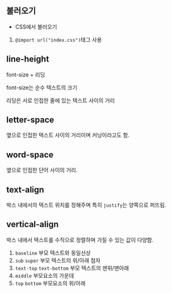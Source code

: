 ## 불러오기
 - CSS에서 불러오기

  1. `@import url("index.css")`태그 사용


## line-height

font-size + 리딩

font-size는 순수 텍스트의 크기

리딩은 서로 인접한 줄에 있는 텍스트 사이의 거리


## letter-space

옆으로 인접한 텍스트 사이의 거리이며 커닝이라고도 함.

## word-space

옆으로 인접한 단어 사이의 거리.

## text-align

박스 내에서의 텍스트 위치를 정해주며 특히 `justify`는 양쪽으로 퍼뜨림.

## vertical-align

박스 내에서 텍스트를 수직으로 정렬하며 가질 수 있는 값이 다양함.

1. `baseline` 부모 텍스트와 동일선상
2. `sub` `super` 부모 텍스트의 위/아래 첨자
3. `text-top` `text-bottom` 부모 텍스트의 맨위/맨아래
4. `middle` 부모요소의 가운데
5. `top` `bottom` 부모요소의 위/아래
   






